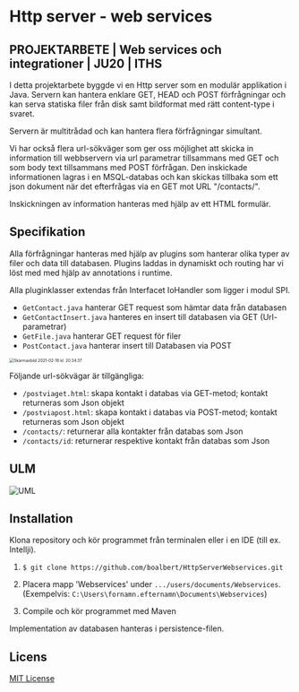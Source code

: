 # Http server - web services
## PROJEKTARBETE | Web services och integrationer | JU20 | ITHS

I detta projektarbete byggde vi en Http server som en modulär applikation i Java. Servern kan hantera enklare GET,  HEAD och POST förfrågningar och kan serva statiska filer från disk samt bildformat med rätt content-type i svaret. 

Servern är  multitrådad och kan hantera flera förfrågningar simultant.

Vi har också flera url-sökväger som ger oss möjlighet att skicka in information till webbservern via url parametrar tillsammans med GET och som body text tillsammans med POST förfrågan. Den inskickade informationen lagras i en MSQL-databas och kan skickas tillbaka som ett json dokument när det efterfrågas via en GET mot URL "/contacts/". 

Inskickningen av information hanteras med hjälp av ett HTML formulär.

 ## Specifikation

Alla förfrågningar hanteras med hjälp av plugins som hanterar olika typer av filer och data till databasen.  Plugins laddas in dynamiskt och routing har vi löst med med hjälp av annotations i runtime.

Alla pluginklasser extendas från Interfacet IoHandler som ligger i modul SPI.

- `GetContact.java` hanterar GET request som hämtar data från databasen
- `GetContactInsert.java` hanteres en insert till databasen via GET (Url-parametrar)
- `GetFile.java` hanterar GET request för filer
- `PostContact.java` hanterar insert till Databasen via POST

<img src="https://tva1.sinaimg.cn/large/008eGmZEgy1gnq02hla4aj30ku0d674k.jpg" alt="Skärmavbild 2021-02-16 kl. 20.34.37" style="zoom: 50%;" />

Följande url-sökvägar är tillgängliga:

- `/postviaget.html`: skapa kontakt i databas via GET-metod; kontakt returneras som Json objekt
- `/postviapost.html`:  skapa kontakt i databas via POST-metod; kontakt returneras som Json objekt
- `/contacts/`:  returnerar alla kontakter från databas som Json 
- `/contacts/id`: returnerar respektive kontakt från databas som Json 

## ULM

![UML](https://tva1.sinaimg.cn/large/008eGmZEgy1gnquaurbdgj30ye0u07qz.jpg)

## Installation

Klona repository och kör programmet från terminalen eller i en IDE (till ex. Intellji). 

1. `$ git clone https://github.com/boalbert/HttpServerWebservices.git`

2. Placera mapp 'Webservices' under `.../users/documents/Webservices`.
   (Exempelvis: `C:\Users\fornamn.efternamn\Documents\Webservices`)
   
3. Compile och kör programmet med Maven 

Implementation av databasen hanteras i persistence-filen.

## Licens

[MIT License](https://opensource.org/licenses/MIT)

